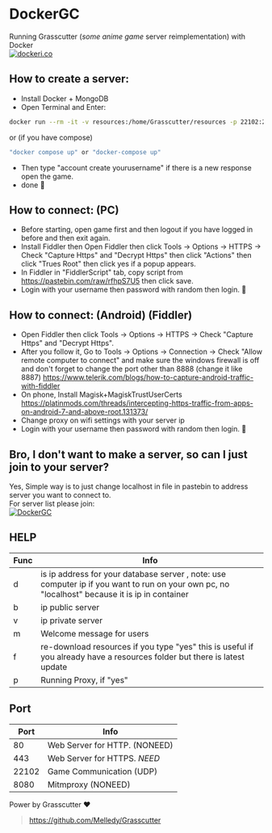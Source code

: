 # DockerGC
Running Grasscutter (*some anime game* server reimplementation) with Docker<br>
[![dockeri.co](https://dockeri.co/image/siakbary/dockergc)](https://hub.docker.com/r/siakbary/dockergc)
## How to create a server:
- Install Docker + MongoDB
- Open Terminal and Enter:
```sh
docker run --rm -it -v resources:/home/Grasscutter/resources -p 22102:22102/udp -p 443:443/tcp siakbary/dockergc:dev-2.8 -d 'mongodb://2.0.0.100:27017' -b 'localhost' -f 'yes'
```
or (if you have compose)
```sh
"docker compose up" or "docker-compose up"
```
- Then type "account create yourusername" if there is a new response open the game.
- done 🙂

## How to connect: (PC)
- Before starting, open game first and then logout if you have logged in before and then exit again.
- Install Fiddler then Open Fiddler then click Tools -> Options -> HTTPS -> Check "Capture Https" and "Decrypt Https" then click "Actions" then click "Trues Root" then click yes if a popup appears.
- In Fiddler in "FiddlerScript" tab, copy script from https://pastebin.com/raw/rfhpS7U5 then click save.
- Login with your username then password with random then login. 🙂

 ## How to connect: (Android) (Fiddler)
- Open Fiddler then click Tools -> Options -> HTTPS -> Check "Capture Https" and "Decrypt Https".
- After you follow it, Go to Tools -> Options -> Connection -> Check "Allow remote computer to connect" and make sure the windows firewall is off and don't forget to change the port other than 8888 (change it like 8887) https://www.telerik.com/blogs/how-to-capture-android-traffic-with-fiddler
- On phone, Install Magisk+MagiskTrustUserCerts https://platinmods.com/threads/intercepting-https-traffic-from-apps-on-android-7-and-above-root.131373/
- Change proxy on wifi settings with your server ip
- Login with your username then password with random then login. 🙂

## Bro, I don't want to make a server, so can I just join to your server?
Yes, Simple way is to just change localhost in file in pastebin to address server you want to connect to.<br>
For server list please join:<br>
[![DockerGC](https://discordapp.com/api/guilds/964119462188040202/widget.png?style=banner2)](https://discord.gg/tRYMG7Nm2D)

## HELP
| Func | Info |
| ------ | ------ |
| d | is ip address for your database server , note: use computer ip if you want to run on your own pc, no "localhost" because it is ip in container |
| b | ip public server |
| v | ip private server |
| m | Welcome message for users |
| f | re-download resources if you type "yes" this is useful if you already have a resources folder but there is latest update |
| p | Running Proxy, if "yes" |

## Port
| Port | Info |
| ------ | ------ |
| 80 | Web Server for HTTP. (NONEED) |
| 443 | Web Server for HTTPS. *NEED* |
| 22102 | Game Communication (UDP) |
| 8080 | Mitmproxy (NONEED) |

Power by Grasscutter ❤️<br>
> https://github.com/Melledy/Grasscutter